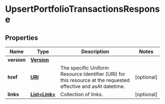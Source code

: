 

# UpsertPortfolioTransactionsResponse

## Properties

Name | Type | Description | Notes
------------ | ------------- | ------------- | -------------
**version** | [**Version**](Version.md) |  | 
**href** | [**URI**](URI.md) | The specific Uniform Resource Identifier (URI) for this resource at the requested effective and asAt datetime. |  [optional]
**links** | [**List&lt;Link&gt;**](Link.md) | Collection of links. |  [optional]



